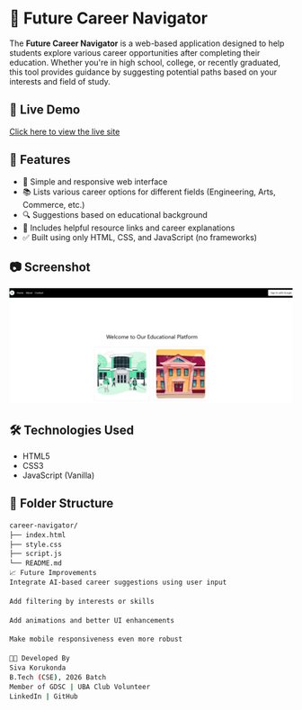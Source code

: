 # 🌟 Future Career Navigator

The **Future Career Navigator** is a web-based application designed to help students explore various career opportunities after completing their education. Whether you're in high school, college, or recently graduated, this tool provides guidance by suggesting potential paths based on your interests and field of study.

## 🚀 Live Demo
[Click here to view the live site](https://your-live-site-link.com) <!-- Replace with actual link -->

## 📌 Features

- 🎯 Simple and responsive web interface
- 📚 Lists various career options for different fields (Engineering, Arts, Commerce, etc.)
- 🔍 Suggestions based on educational background
- 🔗 Includes helpful resource links and career explanations
- ✅ Built using only HTML, CSS, and JavaScript (no frameworks)

## 📷 Screenshot

![Career Navigator Result Page](https://github.com/Siva8978-s/career-navigator1/blob/main/result%20page.png?raw=true)


## 🛠️ Technologies Used

- HTML5
- CSS3
- JavaScript (Vanilla)

## 📂 Folder Structure

```bash
career-navigator/
├── index.html
├── style.css
├── script.js
└── README.md
📈 Future Improvements
Integrate AI-based career suggestions using user input

Add filtering by interests or skills

Add animations and better UI enhancements

Make mobile responsiveness even more robust

🧑‍💻 Developed By
Siva Korukonda
B.Tech (CSE), 2026 Batch
Member of GDSC | UBA Club Volunteer
LinkedIn | GitHub
